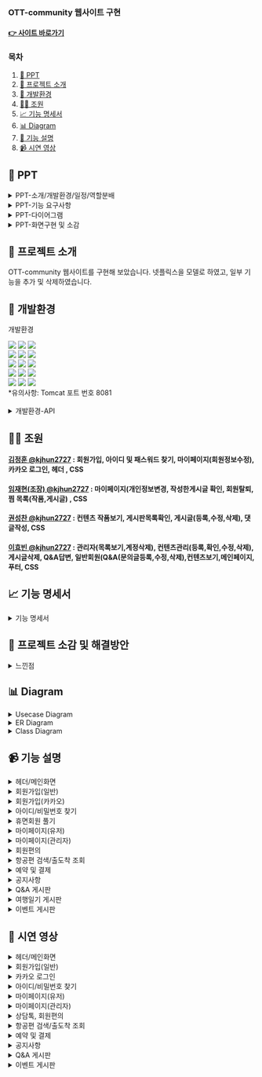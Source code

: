 ### OTT-community 웹사이트 구현  

#### [👉 사이트 바로가기](http://43.203.77.138:8081/)

### 목차  
1. [📂 PPT](#-ppt)  
2. [📖 프로젝트 소개](#-프로젝트-소개)   
3. [🔨 개발환경](#-개발환경)  
4. [🙋‍♀️ 조원](#-조원)     
5. [📈 기능 명세서](#-기능-명세서)   
6. [📊 Diagram](#-diagram)   
7. [📝 기능 설명](#-기능-설명)     
8. [📹 시연 영상](#-시연-영상)   


## 📂 PPT
<details>
  <summary>
    PPT-소개/개발환경/일정/역할분배
  </summary>

![image](https://github.com/kimjjjhun/teamproject1/assets/157094653/77229d1b-3d4b-42c4-90a9-7c17e2cf5ce8)
![image](https://github.com/kimjjjhun/teamproject1/assets/157094653/95db3948-7435-4922-b789-4e098dfb8df1)
![image](https://github.com/kimjjjhun/teamproject1/assets/157094653/82ecf60b-9672-4bb5-933c-f0b267706c01)
![image](https://github.com/kimjjjhun/teamproject1/assets/157094653/1ca115d7-04cc-48a3-92aa-d227aa89674e)

</details>
<details>
  <summary>
    PPT-기능 요구사항
  </summary>

![image](https://github.com/kimjjjhun/teamproject1/assets/157094653/d2da8b18-ece6-4006-a3b1-0a513927290b)
![image](https://github.com/kimjjjhun/teamproject1/assets/157094653/3f2c6e4c-25dd-4769-bb11-74814b24fa7e)
![image](https://github.com/kimjjjhun/teamproject1/assets/157094653/49f2d147-f8e5-4fff-b71a-421ed94f518d)

</details>
<details>
  <summary>
    PPT-다이어그램
  </summary>


![image](https://github.com/kimjjjhun/teamproject1/assets/157094653/5a1b36f5-03cb-47e2-9dae-31fbcaab8a0f)
![image](https://github.com/kimjjjhun/teamproject1/assets/157094653/e42a1326-766e-4d3e-a441-9c95d0140049)

  
</details>
<details>
  <summary>
    PPT-화면구현 및 소감
  </summary>

![image](https://github.com/kimjjjhun/teamproject1/assets/157094653/83fba9f7-1900-4200-ab39-255e7f1ed589)


</details>

## 📖 프로젝트 소개
OTT-community 웹사이트를 구현해 보았습니다. 넷플릭스을 모델로 하였고, 일부 기능을 추가 및 삭제하였습니다.

## 🔧 개발환경

  개발환경
<div>
<img src="https://img.shields.io/badge/JAVA-C01818?style=flat-square&logo=coffeescript&logoColor=white" />
<img src="https://img.shields.io/badge/HTML5-E34F26?style=flat-square&logo=HTML5&logoColor=fff"/>
<img src="https://img.shields.io/badge/JavaScript-F7DF1E?style=flat-square&logo=JavaScript&logoColor=000"/>
     
<br>
<img src="https://img.shields.io/badge/bootstrap-7952B3?style=flat&logo=bootstrap&logoColor=white"/>
<img src="https://img.shields.io/badge/jquery-0769AD?style=flat&logo=jquery&logoColor=white"/>
<img src="https://img.shields.io/badge/CSS3-1572B6?style=flat-square&logo=CSS3&logoColor=fff"/>
<br>
<img src="https://img.shields.io/badge/Spring-6DB33F?style=flat-square&logo=Spring&logoColor=white" />
<img src="https://img.shields.io/badge/MySQL-4479A1?style=flat&logo=MySQL&logoColor=white" />
<img src="https://img.shields.io/badge/Mybatis-000000?style=flat&logo=Fluentd&logoColor=white"/>
<br>
<img src="https://img.shields.io/badge/JSP-E34F26?style=flat-square&logo=JSP&logoColor=white">
<img src="https://img.shields.io/badge/Apache%20Tomcat-F8DC75?style=flat-square&logo=apachetomcat&logoColor=black" />
<img src="https://img.shields.io/badge/Amazon AWS-232F3E?style=flat-square&logo=amazonaws&logoColor=white"/>

<br>
<img src="https://img.shields.io/badge/Spring%20Security-6DB33F?style=flat-square&logo=springsecurity&logoColor=white"/>
<img src="https://img.shields.io/badge/GitHub-181717?style=flat-square&logo=GitHub&logoColor=white" />
<img src="https://img.shields.io/badge/Git-F05032?style=flat-square&logo=git&logoColor=white" />
</div>
*유의사항: Tomcat 포트 번호 8081<br>
​<details>
  <summary>
    개발환경-API
  </summary>
     카카오 지도, 카카오 로그인, 카카오톡 채널​, 카카오 우편번호 서비스<br>
     Javax.mail, spring-context-support(JavaMailSender, MimeMessage, MimeMessageHelper)​<br>
     Selenium, Summernote, DateRangePicker, PortOne, chart.js, openWeather
</details>


## 🙋‍♀ 조원

#### [김정훈 @kjhun2727](https://github.com/kimjjjhun) : 회원가입, 아이디 및 패스워드 찾기, 마이페이지(회원정보수정), 카카오 로그인, 헤더 , CSS
#### [임재현(조장) @kjhun2727](https://github.com/kimjjjhun) : 마이페이지(개인정보변경, 작성한게시글 확인, 회원탈퇴, 찜 목록(작품,게시글) , CSS
#### [권성찬 @kjhun2727](https://github.com/kimjjjhun) : 컨텐츠 작품보기, 게시판목록확인, 게시글(등록,수정,삭제), 댓글작성, CSS
#### [이효빈 @kjhun2727](https://github.com/kimjjjhun) : 관리자(목록보기,계정삭제), 컨텐츠관리(등록,확인,수정,삭제), 게시글삭제, Q&A답변, 일반회원(Q&A(문의글등록,수정,삭제),컨텐츠보기,메인페이지, 푸터, CSS 
## 📈 기능 명세서
<details>
  <summary>
    기능 명세서
  </summary>
  
![기능명세](https://github.com/dwdwdw12/project/assets/147116004/472593a0-f0a9-4a92-8e59-26bf0b1c4b23)

</details>

## 🥇 프로젝트 소감 및 해결방안

<details>
 <summary>
    느낀점
  </summary>

![image](https://github.com/kimjjjhun/teamproject1/assets/157094653/35c81e7b-ae65-400f-a419-cfeddde1676e)


</details>

## 📊 Diagram
<details>
  <summary>
    Usecase Diagram
  </summary>
  
![image](https://github.com/kimjjjhun/teamproject1/assets/157094653/2d8125f6-ad36-4e9d-a05f-d0a20b1874ef)
![image](https://github.com/kimjjjhun/teamproject1/assets/157094653/a1d9052c-7140-43fd-9b4c-5c14dcc644de)


</details>

<details>
  <summary>
    ER Diagram
  </summary>
  
  ![image](https://github.com/kimjjjhun/teamproject1/assets/157094653/03695c38-0486-4689-8ff4-73588e737f4f)



</details>

<details>
  <summary>
    Class Diagram
  </summary>
  <br>
*메인화면/로그인/마이페이지 메인/정보 페이지
  
![image](https://github.com/kimjjjhun/teamproject1/assets/157094653/bb314014-0724-4a29-9bab-aa1dda0c91d2)

</details>

## 📹 기능 설명
<details>
  <summary>
    헤더/메인화면
  </summary>
  
  ![Slide1](https://github.com/dwdwdw12/project/assets/147116004/04e589df-264e-4c87-8d3e-e2c2b61b4c27)

![image1](https://github.com/dwdwdw12/project/assets/147116004/aaf5b0f3-c351-46df-bbcd-808d0ed7b7ed)
![image2](https://github.com/dwdwdw12/project/assets/147116004/723c50c4-12ff-4780-8ed7-b0b0fda6b875)

<p align="center">
  <img src="https://github.com/dwdwdw12/project/assets/147116004/2d4e702c-cc2b-4a05-b212-044eb448c565" width="49%">
  <img src="https://github.com/dwdwdw12/project/assets/147116004/9ffaa936-d14d-4a71-9c61-84bc470bfbb3" width="49%">
</p>
<p align="center">
  <img src="https://github.com/dwdwdw12/project/assets/147116004/847719eb-9502-4cc9-b801-aa183eb78ed6" width="49%">
  <img src="https://github.com/dwdwdw12/project/assets/147116004/e363c3df-18a5-4cf3-85f5-00966c6c0e13" width="49%">
</p>


</details>

<details>
  <summary>
    회원가입(일반)
  </summary>
  
  ![Slide2](https://github.com/dwdwdw12/project/assets/147116004/91beaca7-c595-4558-9b98-37594905ebb4)

<p align="center">
  <img src="https://github.com/dwdwdw12/project/assets/147116004/efed7070-6780-49b2-84c4-15f79358797c" width="32%">
  <img src="https://github.com/dwdwdw12/project/assets/147116004/6e13f819-e4fe-4f9f-ab60-c1017b5103d9" width="32%">
  <img src="https://github.com/dwdwdw12/project/assets/147116004/faac2c65-14ae-4753-8554-1880833b17be" width="32%">
</p>
<p align="center">
  <img src="https://github.com/dwdwdw12/project/assets/147116004/3f54ea69-2831-4819-a424-5d90f5b8ac76" width="32%">
  <img src="https://github.com/dwdwdw12/project/assets/147116004/6cf5ecfe-40d3-46a0-97fb-1576c7ba497a" width="32%">
  <img src="https://github.com/dwdwdw12/project/assets/147116004/7e761909-213f-4338-81b8-458f6e5ed0ca" width="32%">
</p>


</details>

<details>
  <summary>
    회원가입(카카오)
  </summary>
  
  ![Slide3](https://github.com/dwdwdw12/project/assets/147116004/f8e74662-42a4-40b0-9cba-f89818b25318)

<p align="center">
  <img src="https://github.com/dwdwdw12/project/assets/147116004/14d0cba7-5e5f-4875-9258-d8d5a80ab4d0" width="49%">
  <img src="https://github.com/dwdwdw12/project/assets/147116004/4b7086e1-d146-4d33-8656-2ee56250f535" width="49%">
</p>


</details>

<details>
  <summary>
    아이디/비밀번호 찾기
  </summary>
  
  ![Slide4](https://github.com/dwdwdw12/project/assets/147116004/75e7f50d-b5e0-43ea-a90a-395b4f9d5d4c)

<p align="center">
  <img src="https://github.com/dwdwdw12/project/assets/147116004/54609715-cd96-41bd-a83d-9aced3b6058a" width="24%">
  <img src="https://github.com/dwdwdw12/project/assets/147116004/9b4ef373-1835-4289-938c-aff58736611b" width="24%">
  <img src="https://github.com/dwdwdw12/project/assets/147116004/00ecf74f-197a-413c-841e-21d15fe57824" width="24%">
  <img src="https://github.com/dwdwdw12/project/assets/147116004/007fd971-500d-4bb8-9a85-58cf9e4a958e" width="24%">
</p>

![image21](https://github.com/dwdwdw12/project/assets/147116004/81262dc0-7abb-4969-a3ef-06e387bc40c3)
<p align="center">
  <img src="https://github.com/dwdwdw12/project/assets/147116004/b3909a1e-646f-4f1a-a01a-bc4954ce350f" width="32%">
  <img src="https://github.com/dwdwdw12/project/assets/147116004/9b4ef373-1835-4289-938c-aff58736611b" width="32%">
  <img src="https://github.com/dwdwdw12/project/assets/147116004/7421eacd-db59-423f-bd1a-32b4c995d830" width="32%">
</p>


</details>

<details>
  <summary>
    휴면회원 풀기
  </summary>
  
  ![Slide5](https://github.com/dwdwdw12/project/assets/147116004/670713b7-b8d1-4f20-a78b-1a687771dfa4)

<p align="center">
  <img src="https://github.com/dwdwdw12/project/assets/147116004/13bb86ab-f750-4c2f-8c5d-0862ff21a645" width="70%">
  <img src="https://github.com/dwdwdw12/project/assets/147116004/9b4ef373-1835-4289-938c-aff58736611b" width="29%">
</p>
<p align="center">
  <img src="https://github.com/dwdwdw12/project/assets/147116004/00ecf74f-197a-413c-841e-21d15fe57824" width="70%">
  <img src="https://github.com/dwdwdw12/project/assets/147116004/9c764db9-dec8-4ac1-9e50-093b82d1f9ba" width="29%">
</p>

</details>

<details>
  <summary>
    마이페이지(유저)
  </summary>
  
  ![Slide6](https://github.com/dwdwdw12/project/assets/147116004/0c4f13c0-e87a-484d-a03a-c9d7534271b2)

<p align="center">
  <img src="https://github.com/dwdwdw12/project/assets/147116004/b3909a1e-646f-4f1a-a01a-bc4954ce350f" width="32%">
  <img src="https://github.com/dwdwdw12/project/assets/147116004/9b4ef373-1835-4289-938c-aff58736611b" width="32%">
  <img src="https://github.com/dwdwdw12/project/assets/147116004/7421eacd-db59-423f-bd1a-32b4c995d830" width="32%">
</p>
<p align="center">
  <img src="https://github.com/dwdwdw12/project/assets/147116004/b3909a1e-646f-4f1a-a01a-bc4954ce350f" width="32%">
  <img src="https://github.com/dwdwdw12/project/assets/147116004/9b4ef373-1835-4289-938c-aff58736611b" width="32%">
  <img src="https://github.com/dwdwdw12/project/assets/147116004/7421eacd-db59-423f-bd1a-32b4c995d830" width="32%">
</p>
<p align="center">
  <img src="https://github.com/dwdwdw12/project/assets/147116004/ec3a2ca7-1cb8-4d62-a5d7-14e5b057ad6e" width="32%">
  <img src="https://github.com/dwdwdw12/project/assets/147116004/45bfbae0-da6e-45dd-8196-40921d42af2c" width="32%">
  <img src="https://github.com/dwdwdw12/project/assets/147116004/c7e5517f-c7ba-429a-a58a-a892d5bcc34c" width="32%">
</p>
<p align="center">
  <img src="https://github.com/dwdwdw12/project/assets/147116004/9faadd36-8bb6-4183-aeb6-0ccec212907c" width="32%">
  <img src="https://github.com/dwdwdw12/project/assets/147116004/a3466d13-5e1f-4d41-8a89-0f796bc74968" width="32%">
  <img src="https://github.com/dwdwdw12/project/assets/147116004/9f167abd-10d2-4e2b-9e55-8fb2c70c965f" width="32%">
</p>
<p align="center">
  <img src="https://github.com/dwdwdw12/project/assets/147116004/5b4822f7-5cfa-4c70-9a35-0e9d2771a0b1" width="32%">
  <img src="https://github.com/dwdwdw12/project/assets/147116004/8dfdf9f9-aa57-47c3-95a9-262f90126b62" width="32%">
  <img src="https://github.com/dwdwdw12/project/assets/147116004/b7540e0f-2a87-4111-b6df-381ed71e8f23" width="32%">
</p>
<p align="center">
  <img src="https://github.com/dwdwdw12/project/assets/147116004/c74d3082-810d-4c9d-a1c5-ccb1db14684f" width="32%">
  <img src="https://github.com/dwdwdw12/project/assets/147116004/ffa8cd32-4741-45a9-b7e7-d43fc51a0977" width="32%">
  <img src="https://github.com/dwdwdw12/project/assets/147116004/8393127e-1dfc-4adf-a45c-fe7307f1ab9a" width="32%">
</p>

</details>

<details>
  <summary>
    마이페이지(관리자)
  </summary>
  
  ![Slide7](https://github.com/dwdwdw12/project/assets/147116004/43517fd8-ee20-4fd1-ac01-1457d0ceafff)

<p align="center">
  <img src="https://github.com/dwdwdw12/project/assets/147116004/81b0005d-40ac-4340-b5a4-e44fec371a64" width="32%">
  <img src="https://github.com/dwdwdw12/project/assets/147116004/a7e6b264-f703-4202-824f-5902b9bb29f7" width="32%">
  <img src="https://github.com/dwdwdw12/project/assets/147116004/9b4f976c-0b55-4bfc-bb98-1ab208f89977" width="32%">
</p>
<p align="center">
  <img src="https://github.com/dwdwdw12/project/assets/147116004/080762cc-c834-46dc-8a4f-9db29367331d" width="32%">
  <img src="https://github.com/dwdwdw12/project/assets/147116004/0c334344-e95c-4d94-b786-bc9c355316fa" width="32%">
  <img src="https://github.com/dwdwdw12/project/assets/147116004/4d4199e6-d6d1-49cf-86e2-a0117a29186f" width="32%">
</p>
<p align="center">
  <img src="https://github.com/dwdwdw12/project/assets/147116004/a43fb603-f5dc-4216-aa7c-eb82f972e72c" width="32%">
  <img src="https://github.com/dwdwdw12/project/assets/147116004/62de792a-b29b-4f16-a105-1826849ab8f5" width="32%">
  <img src="https://github.com/dwdwdw12/project/assets/147116004/b0de8d63-7619-4c47-b832-1f3cf593a069" width="32%">
</p>
<p align="center">
  <img src="https://github.com/dwdwdw12/project/assets/147116004/cf1302cf-19db-44f3-b149-39e51e52b0d6" width="49%">
  <img src="https://github.com/dwdwdw12/project/assets/147116004/f9fe9279-334b-4f15-a516-7b538e77d873" width="49%">
</p>

</details>

<details>
  <summary>
    회원편의
  </summary>
  
  ![Slide8](https://github.com/dwdwdw12/project/assets/147116004/0c6e3f38-d2fa-4f80-97fe-e9db4ef26a50)

<p align="center">
  <img src="https://github.com/dwdwdw12/project/assets/147116004/b4581bcb-b501-4f56-b94a-334e677a4b35" width="49%">
  <img src="https://github.com/dwdwdw12/project/assets/147116004/5beeecdb-3271-487a-b064-b1c311f000d4" width="49%">
</p>
<p align="center">
  <img src="https://github.com/dwdwdw12/project/assets/147116004/466a72eb-84b1-4bd5-99eb-2d23c5adf244" width="37%">
  <img src="https://github.com/dwdwdw12/project/assets/147116004/89eacade-e114-409b-a464-669bcdf6a54e" width="20%" height="250px">
  <img src="https://github.com/dwdwdw12/project/assets/147116004/b93ffa73-705b-40e8-a165-8b74e0d811c2" width="37%">
</p>

</details>

<details>
  <summary>
    항공편 검색/출도착 조회
  </summary>
  
  ![Slide9](https://github.com/dwdwdw12/project/assets/147116004/0ec7da22-7129-4a9b-8f43-bc091074cbe5)

<p align="center">
  <img src="https://github.com/dwdwdw12/project/assets/147116004/841cbdab-c4b7-47e7-a728-f587f4cac0c1" width="32%">
  <img src="https://github.com/dwdwdw12/project/assets/147116004/b672d2be-8fff-4400-90b0-5353afd9bf59" width="32%">
  <img src="https://github.com/dwdwdw12/project/assets/147116004/a69821d9-a712-4d69-be23-f6d096ec1b06" width="32%">
</p>
<p align="center">
  <img src="https://github.com/dwdwdw12/project/assets/147116004/cd7e1c89-24b4-4663-b690-255f8caf22ee" width="49%">
  <img src="https://github.com/dwdwdw12/project/assets/147116004/2c46573d-ec3f-48e4-a4c6-145857aab247" width="49%">
</p>
</details>

<details>
  <summary>
    예약 및 결제
  </summary>
  
  ![Slide10](https://github.com/dwdwdw12/project/assets/147116004/28da7b1e-4699-4a2f-8441-cc227ea78086)

<p align="center">
  <img src="https://github.com/dwdwdw12/project/assets/147116004/7a3892fa-2cb7-4c6a-85a1-d25a054e35be" width="49%">
  <img src="https://github.com/dwdwdw12/project/assets/147116004/70e29ab4-3958-48aa-86ea-ad2036d97ddc" width="49%">
</p>
<p align="center">
  <img src="https://github.com/dwdwdw12/project/assets/147116004/97ec5046-074f-4d47-9452-dd11de999d42" width="35%">
  <img src="https://github.com/dwdwdw12/project/assets/147116004/ad3086ef-dbc6-467d-baa3-1b641ac604f4" width="42%">
  <img src="https://github.com/dwdwdw12/project/assets/147116004/a7167961-ace5-4fd4-b004-9ded5d4c1682" width="19%">
</p>

</details>

<details>
  <summary>
    공지사항
  </summary>
  
  ![Slide11](https://github.com/dwdwdw12/project/assets/147116004/4a1b6573-cf67-4b38-8c02-d6ae3cb4a0fa)

<p align="center">
  <img src="https://github.com/dwdwdw12/project/assets/147116004/6da9a195-3bd0-4436-8e4d-29ae9d24c3cd" width="32%">
  <img src="https://github.com/dwdwdw12/project/assets/147116004/0adb3d9a-1fc1-49e7-9cdd-0a909f6fa29e" width="32%">
  <img src="https://github.com/dwdwdw12/project/assets/147116004/c07af5e8-8a00-4268-aef6-b6fbdb85073a" width="32%">
</p>
<p align="center">
  <img src="https://github.com/dwdwdw12/project/assets/147116004/df9e3f07-7e3f-4176-aadb-c9dfd00794f4" width="32%">
  <img src="https://github.com/dwdwdw12/project/assets/147116004/aa263f69-abd3-4270-8d78-1f1b1df05bcf" width="32%">
  <img src="https://github.com/dwdwdw12/project/assets/147116004/a0784cfb-52d8-42df-8b5f-7a47484fae93" width="32%">
</p>

</details>

<details>
  <summary>
    Q&A 게시판
  </summary>
  
  ![Slide12](https://github.com/dwdwdw12/project/assets/147116004/65b1aaa6-fde9-4f4e-9ca3-ecd13b652ffc)

<p align="center">
  <img src="https://github.com/dwdwdw12/project/assets/147116004/41c1d27d-716a-4e46-a3d0-fa14b605283c" width="32%">
  <img src="https://github.com/dwdwdw12/project/assets/147116004/1e7531d1-ae22-488b-bbc8-971c24907890" width="32%">
  <img src="https://github.com/dwdwdw12/project/assets/147116004/b1982b7d-7034-49de-bb9a-3891d1f56d19" width="32%">
</p>
<p align="center">
  <img src="https://github.com/dwdwdw12/project/assets/147116004/a8c6be78-9222-449d-827a-ba2b1f4f7810" width="49%">
  <img src="https://github.com/dwdwdw12/project/assets/147116004/771e3c13-6af0-41b7-a82c-5fa6c2fcde7b" width="49%">
</p>

</details>

<details>
  <summary>
    여행일기 게시판
  </summary>
  
  ![Slide13](https://github.com/dwdwdw12/project/assets/147116004/a4b4cb64-a847-4561-a170-5068fb7e336b)

<p align="center">
  <img src="https://github.com/dwdwdw12/project/assets/147116004/cd63b449-f0db-42b7-a41d-e0e370240e0c" width="49%">
  <img src="https://github.com/dwdwdw12/project/assets/147116004/143e32d7-ed60-4303-9f5c-7d748c988acb" width="49%">
</p>
<p align="center">
  <img src="https://github.com/dwdwdw12/project/assets/147116004/b95fa0e0-9bee-4e8f-ae81-55214e50d345" width="45%">
  <img src="https://github.com/dwdwdw12/project/assets/147116004/24d3aa9c-d219-4c4e-9d7b-dfa9b1ee4f7b" width="25%">
  <img src="https://github.com/dwdwdw12/project/assets/147116004/13df9783-b572-4006-a570-980cc8d97a31" width="25%">
</p>

</details>

<details>
  <summary>
    이벤트 게시판
  </summary>
  
  ![Slide14](https://github.com/dwdwdw12/project/assets/147116004/7ccaaa08-86e2-478b-be64-d330885f65d5)

<p align="center">
  <img src="https://github.com/dwdwdw12/project/assets/147116004/9fc78aa9-95ef-46cd-9bdd-95312299f74a" width="55%">
  <img src="https://github.com/dwdwdw12/project/assets/147116004/0e10a8c7-4452-4d70-96c2-eadd2dcdab05" width="43%">
</p>

![image85](https://github.com/dwdwdw12/project/assets/147116004/bc70ebb2-c3ac-49a6-aaae-e32007bf6f33)
<p align="center">
  <img src="https://github.com/dwdwdw12/project/assets/147116004/ccb405c4-5f7d-4f2d-90de-3c6152ffd20e" width="43%">
  <img src="https://github.com/dwdwdw12/project/assets/147116004/3b5019e0-e94f-4cc2-95fa-0bddf17aa2ce" width="55%">
</p>

</details>

## 📝 시연 영상

<details>
  <summary>
    헤더/메인화면
  </summary>
  
https://github.com/dwdwdw12/project_spring/assets/147116004/a29e680b-7fb6-4754-ac8d-cfdf26713e09

</details>

<details>
  <summary>
    회원가입(일반)
  </summary>
  
https://github.com/dwdwdw12/project_spring/assets/147116004/a1ac86ab-5964-498a-ba3a-45fda40c32b8

</details>

<details>
  <summary>
    카카오 로그인
  </summary>

https://github.com/dwdwdw12/project_spring/assets/147116004/739d9087-23f9-4a6b-91b2-790807557169

</details>

<details>
  <summary>
    아이디/비밀번호 찾기
  </summary>

https://github.com/dwdwdw12/project_spring/assets/147116004/336d3052-a764-420e-9ad2-7c0359b0da7b

</details>

<details>
  <summary>
    마이페이지(유저)
  </summary>

https://github.com/dwdwdw12/project_spring/assets/147116004/dcf44b92-3996-478a-9a97-af421dfad940

</details>

<details>
  <summary>
    마이페이지(관리자)
  </summary>
  
https://github.com/dwdwdw12/project_spring/assets/147116004/4ac4c0a6-851c-432f-8833-fdb630d8dbd6

</details>

<details>
  <summary>
    상담톡, 회원편의
  </summary>
  <br>
상담톡<br>

https://github.com/dwdwdw12/project_spring/assets/147116004/14f05c8e-3fae-4c1a-9da5-2689ad1cbb86

회원편의(운임정책, 회원등급 안내, Contact)<br>

https://github.com/dwdwdw12/project_spring/assets/147116004/821ec9cf-db44-4d7a-9102-152ac403fdca

</details>

<details>
  <summary>
    항공편 검색/출도착 조회
  </summary>
  <br>
항공편 검색<br>

https://github.com/dwdwdw12/project_spring/assets/147116004/65918875-b87e-4c44-92c2-9fc163c881cb

출도착 조회<br>

https://github.com/dwdwdw12/project_spring/assets/147116004/da3230bc-bb31-44fd-a54d-3e0a5287b702


</details>

<details>
  <summary>
    예약 및 결제
  </summary>
  
https://github.com/dwdwdw12/project_spring/assets/147116004/8799aa79-45e6-4b73-9d04-6e6bc4d73397

</details>

<details>
  <summary>
    공지사항
  </summary>


https://github.com/dwdwdw12/project_spring/assets/147116004/a5782334-2e50-467f-a7c7-d0bf0e86ad66


</details>

<details>
  <summary>
    Q&A 게시판
  </summary>


https://github.com/dwdwdw12/project_spring/assets/147116004/047e036d-96fb-49bf-a4a1-414b9837d802


</details>

<details>
  <summary>
    이벤트 게시판
  </summary>

https://github.com/dwdwdw12/project_spring/assets/147116004/1f950262-9934-4522-9d86-dcdbdacdb0a9

</details>

